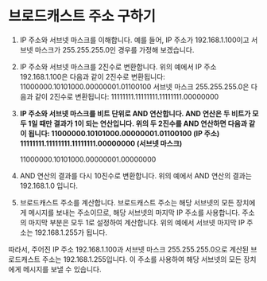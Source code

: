 # 브로드캐스트 주소 구하기

1. IP 주소와 서브넷 마스크를 이해합니다.
예를 들어, IP 주소가 192.168.1.100이고 서브넷 마스크가 255.255.255.0인 경우를 가정해 보겠습니다.
2. IP 주소와 서브넷 마스크를 2진수로 변환합니다.
위의 예에서 IP 주소 192.168.1.100은 다음과 같이 2진수로 변환됩니다: 11000000.10101000.00000001.01100100
서브넷 마스크 255.255.255.0은 다음과 같이 2진수로 변환됩니다: 11111111.11111111.11111111.00000000
3. **IP 주소와 서브넷 마스크를 비트 단위로 AND 연산합니다.
AND 연산은 두 비트가 모두 1일 때만 결과가 1이 되는 연산입니다.
위의 두 2진수를 AND 연산하면 다음과 같이 됩니다:
11000000.10101000.00000001.01100100 (IP 주소)
11111111.11111111.11111111.00000000 (서브넷 마스크)**
    
    11000000.10101000.00000001.00000000
    
4. AND 연산의 결과를 다시 10진수로 변환합니다.
위의 예에서 AND 연산의 결과는 192.168.1.0 입니다.
5. 브로드캐스트 주소를 계산합니다.
브로드캐스트 주소는 해당 서브넷의 모든 장치에게 메시지를 보내는 주소이므로, 해당 서브넷의 마지막 IP 주소를 사용합니다.
주소의 마지막 부분은 모두 1로 설정하여 계산합니다.
위의 예에서 서브넷 마지막 IP 주소는 192.168.1.255가 됩니다.

따라서, 주어진 IP 주소 192.168.1.100과 서브넷 마스크 255.255.255.0으로 계산된 브로드캐스트 주소는 192.168.1.255입니다. 이 주소를 사용하여 해당 서브넷의 모든 장치에게 메시지를 보낼 수 있습니다.